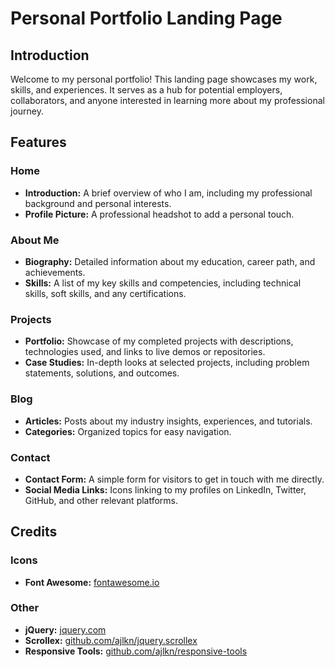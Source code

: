 # Personal Portfolio Landing Page

## Introduction

Welcome to my personal portfolio! This landing page showcases my work, skills, and experiences. It serves as a hub for potential employers, collaborators, and anyone interested in learning more about my professional journey.

## Features

### Home
- **Introduction:** A brief overview of who I am, including my professional background and personal interests.
- **Profile Picture:** A professional headshot to add a personal touch.

### About Me
- **Biography:** Detailed information about my education, career path, and achievements.
- **Skills:** A list of my key skills and competencies, including technical skills, soft skills, and any certifications.

### Projects
- **Portfolio:** Showcase of my completed projects with descriptions, technologies used, and links to live demos or repositories.
- **Case Studies:** In-depth looks at selected projects, including problem statements, solutions, and outcomes.

### Blog
- **Articles:** Posts about my industry insights, experiences, and tutorials.
- **Categories:** Organized topics for easy navigation.

### Contact
- **Contact Form:** A simple form for visitors to get in touch with me directly.
- **Social Media Links:** Icons linking to my profiles on LinkedIn, Twitter, GitHub, and other relevant platforms.

## Credits

### Icons
- **Font Awesome:** [fontawesome.io](https://fontawesome.io)

### Other
- **jQuery:** [jquery.com](https://jquery.com)
- **Scrollex:** [github.com/ajlkn/jquery.scrollex](https://github.com/ajlkn/jquery.scrollex)
- **Responsive Tools:** [github.com/ajlkn/responsive-tools](https://github.com/ajlkn/responsive-tools)

